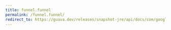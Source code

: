 ```yaml
---
title: funnel.funnel
permalink: /funnel.funnel/
redirect_to: https://guava.dev/releases/snapshot-jre/api/docs/com/google/common/hash/Funnel.html#funnel-T-com.google.common.hash.PrimitiveSink-
---
```

